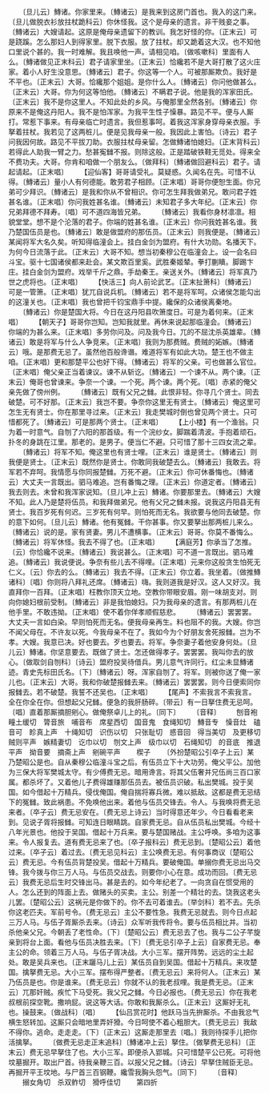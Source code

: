 <!-- { "loadSidebar": true } -->
　　〔旦儿云〕鱄诸。你家里来。〔鱄诸云〕是我来到这房门首也。我入的这门来。〔旦儿做脱衣衫放拄杖跪科云〕你休怪我。这个是母亲的遗言。非干贱妾之事。〔鱄诸云〕大嫂请起。这原是俺母亲遗留下的教训。我怎好怪的你。〔正末云〕可是跷蹊。怎么那妇人到得家里。脱下衣服。放了拄杖。却又跪着这大汉。也不知他口里说个甚的。我一时难解。我且唤他一声。请相见咱。〔做咳嗽科〕里面有人么。〔鱄诸做见正末科云〕君子请家里坐。〔正末云〕恰纔若不是大哥打散了这火庄家。着小人好生没意思。〔鱄诸云〕君子。你这等一个人。可被那厮欺负。我好是不平也。〔正末云〕大哥。恰纔那个姐姐。是你什么人。〔鱄诸云〕你问他做甚么。〔正末云〕大哥。你为何这等怕他。〔鱄诸云〕不瞒君子说。他是我的浑家田氏。〔正末云〕我不是你这里人。不知此处的乡风。与俺那里全然各别。〔鱄诸云〕你原来不是俺这丹阳人。我不是怕浑家。为我平生性子懆暴。路见不平。便与人厮打。常惹下事来。有母亲临亡时遗言。我但惹事呵。着我这浑家身穿母亲衣服。手拏着拄杖。我若见了这两桩儿。便是见我母亲一般。我因此上害怕。〔诗云〕君子问我因何故。路见不平拔刀助。衣服拄杖母亲留。怎做鱄诸怕媳妇。〔正末背科云〕若得此人助我一臂之力。愁甚寃雠不报。则除这般。正是踏破铁鞋无觅处。得来全不费功夫。大哥。你肯和咱做一个朋友么。〔做拜科〕〔鱄诸做回避科云〕君子。请起请起。〔正末唱〕
　　【迎仙客】哥哥请受礼。莫疑惑。久闻名在先。可惜不认得。〔鱄诸云〕量小人有何德能。敢劳君子相顾。〔正末唱〕哥哥你便恕生面。你兄弟可少拜识。〔鱄诸云〕是我和你从不曾相识。你可怎生拜我做弟兄。敢问君子姓甚名谁。〔正末唱〕你问我姓甚名谁。〔鱄诸云〕未知君子多大年纪。〔正末云〕你兄弟拜德不拜寿。〔唱〕可不道四海皆兄弟。
　　〔鱄诸云〕我看你身材凛凛。相貌堂堂。想不是个沦落的君子。你端的姓甚名谁。〔正末云〕你问我姓甚名谁。我乃楚国伍员是也。〔鱄诸云〕敢是做盟府的那伍员。〔正末云〕则我便是。〔鱄诸云〕某闻将军大名久矣。听知得临潼会上。挂白金剑为盟府。有什大功勋。名播天下。为何今日流落于此。〔正末云〕大哥不知。想当初秦穆公在临潼会上。设一会名曰斗宝。驱十七国诸侯都来赴会。某文欺百里奚。武胜秦姬辇。拳打蒯瞶。脚踢卞庄。挂白金剑为盟府。戏举千斤之鼎。手劫秦王。亲送关外。〔鱄诸云〕将军真乃世之虎将也。〔正末唱〕
　　【快活三】向人前论武艺。〔正末扯箫科〕〔鱄诸云〕可是一管箫。〔正末唱〕犹兀自说兵机。〔鱄诸云〕若不是将军呵。众诸侯怎能勾出的这潼关也。〔正末唱〕我也曾把千钧宝鼎手中提。纔保的众诸侯离秦地。
　　〔鱄诸云〕你是楚国大将。今日在这丹阳县吹箫度日。可是为着何来。〔正末唱〕
　　【朝天子】哥哥你岂知。岂知我就里。再休来说起那临潼会。〔鱄诸云〕你端的为甚么来。〔正末唱〕多劳你问及。问及我今日。兀的不屈沈杀英雄辈。〔鱄诸云〕敢是将军与什么人争竞来。〔正末唱〕我则为那费贼。费贼的妬嫉。〔鱄诸云〕哦。是那费无忌了。虽然他百般谗谮。难道将军有如此大功。楚王也不做主咱。〔正末唱〕更和那楚平公也好下得。〔鱄诸云〕将军的父亲。可也做甚么官位。〔正末唱〕俺父亲正当着谏议。谏不从斩讫。〔鱄诸云〕一个谏不从。两个谏。〔正末云〕俺哥也曾谏来。争奈一个谏。一个死。两个谏。两个死。〔唱〕赤紧的俺父亲先做了傍州例。
　　〔鱄诸云〕既有父兄之雠。此恨非轻。你寻几个贤士。同去破楚。可不好那。〔正末云〕我岂不要。争奈你这里无有贤士。〔鱄诸云〕俺这里可怎生无有贤士。你在那里寻过来。〔正末云〕我走樊城时倒也曾见两个贤士。只可惜都死了。〔鱄诸云〕可是那两个贤士。〔正末唱〕
　　【上小楼】有一个渔翁。只为着一时意气。自刎了六阳的那首级。有一个浣纱女。脚踹着清波。手抱着顽石。扑冬的身跳在江里。那老的。是男子。便当仁不避。只可惜了那十三四女流之辈。
　　〔鱄诸云〕将军不知。俺这里也有贤士哩。〔正末云〕谁是贤士。〔鱄诸云〕则我便是贤士。〔正末云〕既然你是贤士。你敢同我破楚去么。〔鱄诸云〕我敢去。将军若不弃呵。我情愿与你同报楚雠。万死不避。〔正末云〕你可休番悔也。〔鱄诸云〕大丈夫一言既出。驷马难追。岂有番悔之理。〔正末云〕你道定者。〔鱄诸云〕我去则去。未曾和我浑家说知。〔旦儿冲上云〕鱄诸。你要那里去。〔鱄诸云〕大嫂不知。此人乃是楚将伍员。和我拜做弟兄。他有父兄之雠未报。说我这丹阳县无有贤士。我百岁死有何迟。三岁死有何早。则怕死而无名。我欲要与他同去破楚。你的意下如何。〔旦儿云〕鱄诸。他有冤雠。干你甚事。你又要拏出那两桩儿来么。〔鱄诸云〕说的是。家有贤妻。男儿不遭横事。〔正末云〕哥哥。你莫不番悔么。〔鱄诸云〕将军休怪。我去不得了也。〔正末唱〕
　　【满庭芳】你承当了怎推。〔云〕你恰纔不说来。〔鱄诸云〕我说甚么。〔正末唱〕可不道一言既出。驷马难追。〔鱄诸云〕我说便说。争奈有些儿去不得哩。〔正末唱〕元来你这般贪生怕死无仁义。〔云〕你去的么。〔鱄诸云〕我去不得。〔正末云〕你立着。我坐着。〔做推鱄诸科〕〔唱〕你则将八拜礼还席。〔鱄诸云〕嗨。我则道我是好汉。这人又好汉。我直拜你一百拜。〔正末唱〕枉教你顶天立地。空教你带眼安眉。刚一味胡支对。则向你媳妇根前受制。〔鱄诸云〕非是我怕媳妇。只为我母亲的遗言。有那两桩儿在他手里。不敢违拗。〔正末唱〕使不着你佯孝顺假慈悲。
　　〔鱄诸云〕罢罢罢。大丈夫一言如白染。早则怕死而无名。便我母亲再生。料也阻不的我。大嫂。你岂不闻父母在。不许友以死。今我母亲不在了。我如今为个好朋友舍死报雠。岂为不孝。大嫂。我意已决。好也要去。歹也要去。将军。争奈妻子着他安身何处。〔旦儿云〕鱄诸。你坚意要去。既做了贤士。怎还做得孝子。罢罢罢。我叫你去的放心。〔做取剑自刎科〕〔诗云〕盟府投吴待借兵。男儿意气许同行。红尘未显鱄诸迹。青史先标田氏名。〔下〕〔鱄诸云〕呀。浑家自刎了。将军。则被你送了俺一家儿也。〔正末云〕大哥。我和你破楚报雠去来。〔鱄诸云〕罢罢罢。则今日便索同你报雠去。若不破楚。我誓不还吴也。〔正末唱〕
　　【尾声】不索我言不索我言。全在你全在你。但想起父兄雠。便急的我肝肠碎。〔带云〕有一日拏住费无忌呵。〔唱〕直着那厮摘胆剜心。做俺祭卓儿上的礼。〔同下〕
　　〔音释〕
　　刨音袍　疃土缓切　膂音旅　哺音布　席星西切　国音鬼　食绳知切　鱄音专　懆音灶　磕音可　眕真上声　十绳知切　识伤以切　只张耻切　惑音回　得当美切　及更移切　贼则平声　嫉精妻切　讫巾以切　刎文上声　级巾以切　石绳知切　的音底　推退平声　拗音要　摘斋上声　剜碗平声
　　楔子
　　〔外扮楚昭公引卒子上云〕某乃楚昭公是也。自从秦穆公临潼斗宝之后。有伍员立下十大功劳。俺父平公。加他为三保大将军樊城太守。有少傅费无忌。暗用谗言。将其父伍奢并兄伍尚三百口家属。都杀坏了。又着他儿子费得雄赚那伍员去。被伍员识破。私出樊城。投于吴国。如今借起十万精兵。侵伐俺国。俺自揣将寡兵微。难以抵敌。这都是费无忌结下的冤雠。致此祸患。不免唤他出来。着他与伍员交锋去。令人。与我唤将费无忌来者。〔卒子云〕费无忌安在。〔费无忌上诗云〕当时得意还年少。今日看看老来到。见说子胥将报雠。可知连日眼睛跳。自家费无忌。自从伍员私出樊城。今经十八年光景也。他投于吴国。借起十万兵来。要与楚国赌战。主公呼唤。多咱为这事来。令人报复去。道有费无忌来了也。〔卒子报科云〕费无忌到。〔楚昭公云〕着他过来。〔卒子云〕着过去。〔费无忌见科云〕主公唤费无忌。有何事商议〔楚昭公云〕费无忌。今有伍员背楚投吴。借起十万精兵。要破俺国。单搦你费无忌出马交锋。我今拨与你三万人马。与伍员交战去。则要你小心在意。成功而回。〔费无忌云〕我费无忌后生时交锋出马。甚是去的。如今年纪老了。一向贪自在惯受用的人。怎么还到的阵面上去。做赌头的买卖。主公。别差一个精壮的去。饶我这老头儿罢。〔楚昭公云〕这祸元是你做下的。你不去可着谁去。〔举剑科〕若不去。先杀你这老匹夫。军前号令。〔费无忌云〕主公不要性急。我费无忌就去。则今日点起三万人马。与伍子胥厮杀去来。〔诗云〕众军听我传将令。要与伍员相比并。当初杀他亲父兄。今朝丢了老性命。〔下〕〔楚昭公云〕费无忌去了也。我与二公子芊旋亲到将台上面。看他与伍员决胜去来。〔下〕〔费无忌引卒子上云〕自家费无忌。奉主公的命。领着三万人马。与伍子胥决战。大小三军。摆开阵势。远远的尘土起处。敢是吴兵来也。〔正末躧马儿上云〕某伍员自到吴国。借起十万精兵。来攻楚国。擒拏费无忌。大小三军。摆布得严整者。〔费无忌云〕来将何人。〔正末云〕某乃伍员是也。你是谁来。〔费无忌云〕你就不认的我老叔哩。我是费无忌。〔正末云〕兀那奸贼。疾忙下马受死。我父兄之雠。今日必报也。〔费无忌云〕你在我老叔根前探空靴。撒响屁。说这等大话。你敢和我厮杀么。〔正末云〕这厮好无礼也。操鼓来。〔做战科〕〔唱〕
　　【仙吕赏花时】他跃马当先拚厮杀。不由我忿气横生怒转加。这厮只会暗地里弄奸猾。今日呵使不着心粗胆大。〔费无忌云〕我敌不得你。逃命。走走走。〔下〕〔正末云〕这厮走那里去〔唱。〕我则待探手儿把你活擒拏。
　　〔做费无忌走正末追科〕〔鱄诸冲上云〕拏住。〔做拏费无忌科〕〔正末云〕费无忌早拏住了也。大小三军。即便杀入郢城。只可惜楚平公已死。可将他坟墓掘开。取出尸首。待我亲鞭三百。以报父兄之雠。〔诗云〕早拏住贼臣无忌。再掘开平王坟地。与尸首三百钢鞭。纔雪我胸头怨气。〔同下〕
　　〔音释〕
　　搦女角切　杀双鲊切　猾呼佳切
　　第四折
